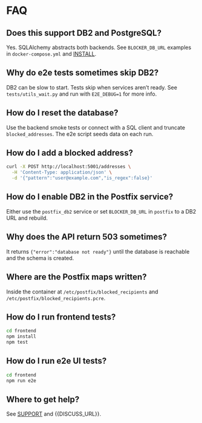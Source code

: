 <!-- Updated to best practices on 2025-09-14. -->
# FAQ

<!-- BEGIN GENERATED: FAQ:MAIN -->

## Does this support DB2 and PostgreSQL?
Yes. SQLAlchemy abstracts both backends. See `BLOCKER_DB_URL` examples in
`docker-compose.yml` and [INSTALL](INSTALL.md).

## Why do e2e tests sometimes skip DB2?
DB2 can be slow to start. Tests skip when services aren’t ready. See
`tests/utils_wait.py` and run with `E2E_DEBUG=1` for more info.

## How do I reset the database?
Use the backend smoke tests or connect with a SQL client and truncate
`blocked_addresses`. The e2e script seeds data on each run.

## How do I add a blocked address?

```bash
curl -X POST http://localhost:5001/addresses \
  -H 'Content-Type: application/json' \
  -d '{"pattern":"user@example.com","is_regex":false}'
```

## How do I enable DB2 in the Postfix service?
Either use the `postfix_db2` service or set `BLOCKER_DB_URL` in `postfix` to a
DB2 URL and rebuild.

## Why does the API return 503 sometimes?
It returns `{"error":"database not ready"}` until the database is reachable
and the schema is created.

## Where are the Postfix maps written?
Inside the container at `/etc/postfix/blocked_recipients` and
`/etc/postfix/blocked_recipients.pcre`.

## How do I run frontend tests?

```bash
cd frontend
npm install
npm test
```

## How do I run e2e UI tests?

```bash
cd frontend
npm run e2e
```

## Where to get help?
See [SUPPORT](SUPPORT.md) and {{DISCUSS_URL}}.

<!-- END GENERATED: FAQ:MAIN -->

